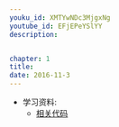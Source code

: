 ```yaml
---
youku_id: XMTYwNDc3MjgxNg
youtube_id: EFjEPeYSlYY
description: 


chapter: 1
title: 
date: 2016-11-3
---
```

* 学习资料:
  * [相关代码]()

